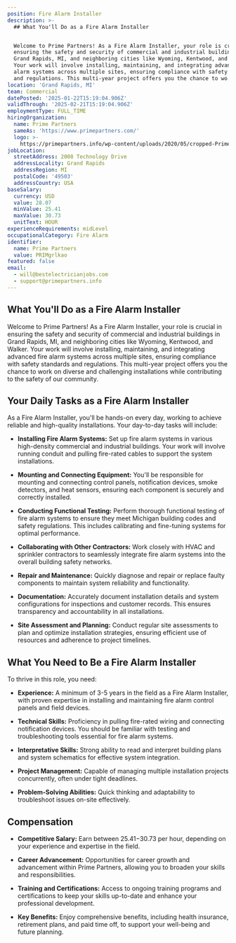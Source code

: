 ```yaml
---
position: Fire Alarm Installer
description: >-
  ## What You'll Do as a Fire Alarm Installer


  Welcome to Prime Partners! As a Fire Alarm Installer, your role is crucial in
  ensuring the safety and security of commercial and industrial buildings in
  Grand Rapids, MI, and neighboring cities like Wyoming, Kentwood, and Walker.
  Your work will involve installing, maintaining, and integrating advanced fire
  alarm systems across multiple sites, ensuring compliance with safety standards
  and regulations. This multi-year project offers you the chance to wo...
location: 'Grand Rapids, MI'
team: Commercial
datePosted: '2025-01-22T15:19:04.906Z'
validThrough: '2025-02-21T15:19:04.906Z'
employmentType: FULL_TIME
hiringOrganization:
  name: Prime Partners
  sameAs: 'https://www.primepartners.com/'
  logo: >-
    https://primepartners.info/wp-content/uploads/2020/05/cropped-Prime-Partners-Logo-NO-BG-1.png
jobLocation:
  streetAddress: 2008 Technology Drive
  addressLocality: Grand Rapids
  addressRegion: MI
  postalCode: '49503'
  addressCountry: USA
baseSalary:
  currency: USD
  value: 28.07
  minValue: 25.41
  maxValue: 30.73
  unitText: HOUR
experienceRequirements: midLevel
occupationalCategory: Fire Alarm
identifier:
  name: Prime Partners
  value: PRIMgrlkao
featured: false
email:
  - will@bestelectricianjobs.com
  - support@primepartners.info
---
```




## What You'll Do as a Fire Alarm Installer

Welcome to Prime Partners! As a Fire Alarm Installer, your role is crucial in ensuring the safety and security of commercial and industrial buildings in Grand Rapids, MI, and neighboring cities like Wyoming, Kentwood, and Walker. Your work will involve installing, maintaining, and integrating advanced fire alarm systems across multiple sites, ensuring compliance with safety standards and regulations. This multi-year project offers you the chance to work on diverse and challenging installations while contributing to the safety of our community.

## Your Daily Tasks as a Fire Alarm Installer

As a Fire Alarm Installer, you'll be hands-on every day, working to achieve reliable and high-quality installations. Your day-to-day tasks will include:

- **Installing Fire Alarm Systems:** Set up fire alarm systems in various high-density commercial and industrial buildings. Your work will involve running conduit and pulling fire-rated cables to support the system installations.
  
- **Mounting and Connecting Equipment:** You'll be responsible for mounting and connecting control panels, notification devices, smoke detectors, and heat sensors, ensuring each component is securely and correctly installed.

- **Conducting Functional Testing:** Perform thorough functional testing of fire alarm systems to ensure they meet Michigan building codes and safety regulations. This includes calibrating and fine-tuning systems for optimal performance.

- **Collaborating with Other Contractors:** Work closely with HVAC and sprinkler contractors to seamlessly integrate fire alarm systems into the overall building safety networks.

- **Repair and Maintenance:** Quickly diagnose and repair or replace faulty components to maintain system reliability and functionality.

- **Documentation:** Accurately document installation details and system configurations for inspections and customer records. This ensures transparency and accountability in all installations.

- **Site Assessment and Planning:** Conduct regular site assessments to plan and optimize installation strategies, ensuring efficient use of resources and adherence to project timelines.

## What You Need to Be a Fire Alarm Installer

To thrive in this role, you need:

- **Experience:** A minimum of 3-5 years in the field as a Fire Alarm Installer, with proven expertise in installing and maintaining fire alarm control panels and field devices.

- **Technical Skills:** Proficiency in pulling fire-rated wiring and connecting notification devices. You should be familiar with testing and troubleshooting tools essential for fire alarm systems.

- **Interpretative Skills:** Strong ability to read and interpret building plans and system schematics for effective system integration.

- **Project Management:** Capable of managing multiple installation projects concurrently, often under tight deadlines.

- **Problem-Solving Abilities:** Quick thinking and adaptability to troubleshoot issues on-site effectively.

## Compensation

- **Competitive Salary:** Earn between $25.41-$30.73 per hour, depending on your experience and expertise in the field.

- **Career Advancement:** Opportunities for career growth and advancement within Prime Partners, allowing you to broaden your skills and responsibilities.

- **Training and Certifications:** Access to ongoing training programs and certifications to keep your skills up-to-date and enhance your professional development.

- **Key Benefits:** Enjoy comprehensive benefits, including health insurance, retirement plans, and paid time off, to support your well-being and future planning.